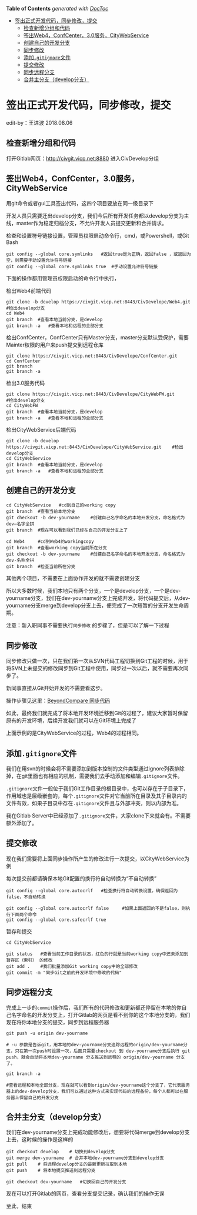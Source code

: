 <!-- START doctoc generated TOC please keep comment here to allow auto update -->
<!-- DON'T EDIT THIS SECTION, INSTEAD RE-RUN doctoc TO UPDATE -->
**Table of Contents**  *generated with [DocToc](https://github.com/thlorenz/doctoc)*

- [签出正式开发代码，同步修改，提交](#%E7%AD%BE%E5%87%BA%E6%AD%A3%E5%BC%8F%E5%BC%80%E5%8F%91%E4%BB%A3%E7%A0%81%E5%90%8C%E6%AD%A5%E4%BF%AE%E6%94%B9%E6%8F%90%E4%BA%A4)
  - [检查新增分组和代码](#%E6%A3%80%E6%9F%A5%E6%96%B0%E5%A2%9E%E5%88%86%E7%BB%84%E5%92%8C%E4%BB%A3%E7%A0%81)
  - [签出Web4，ConfCenter，3.0服务，CityWebService](#%E7%AD%BE%E5%87%BAweb4confcenter30%E6%9C%8D%E5%8A%A1citywebservice)
  - [创建自己的开发分支](#%E5%88%9B%E5%BB%BA%E8%87%AA%E5%B7%B1%E7%9A%84%E5%BC%80%E5%8F%91%E5%88%86%E6%94%AF)
  - [同步修改](#%E5%90%8C%E6%AD%A5%E4%BF%AE%E6%94%B9)
  - [添加`.gitignore`文件](#%E6%B7%BB%E5%8A%A0gitignore%E6%96%87%E4%BB%B6)
  - [提交修改](#%E6%8F%90%E4%BA%A4%E4%BF%AE%E6%94%B9)
  - [同步远程分支](#%E5%90%8C%E6%AD%A5%E8%BF%9C%E7%A8%8B%E5%88%86%E6%94%AF)
  - [合并主分支（develop分支）](#%E5%90%88%E5%B9%B6%E4%B8%BB%E5%88%86%E6%94%AFdevelop%E5%88%86%E6%94%AF)

<!-- END doctoc generated TOC please keep comment here to allow auto update -->

# 签出正式开发代码，同步修改，提交

edit-by：王进波 2018.08.06


## 检查新增分组和代码

打开Gitlab网页：http://civgit.vicp.net:8880  进入CivDevelop分组


## 签出Web4，ConfCenter，3.0服务，CityWebService

用git命令或者gui工具签出代码，这四个项目要放在同一级目录下

开发人员只需要迁出develop分支，我们今后所有开发任务都以develop分支为主线，master作为稳定归档分支，不允许开发人员提交更新和合并请求。

检查和设置符号链接设置，管理员权限启动命令行，cmd，或Powershell，或Git Bash

``` shell
git config --global core.symlinks	#返回true是为正确，返回false ，或返回为空，则需要手动设置允许符号链接
git config --global core.symlinks true	#手动设置允许符号链接
```

下面的操作都用管理员权限启动的命令行中执行，

检出Web4前端代码

```shell
git clone -b develop https://civgit.vicp.net:8443/CivDevelope/Web4.git	#检出develop分支
cd Web4
git branch	#查看本地当前分支，是develop
git branch -a	#查看本地和远程的全部分支
```



检出ConfCenter，ConfCenter只有Master分支，master分支默认受保护，需要Mainter权限的用户来push提交到远程仓库

```shell
git clone https://civgit.vicp.net:8443/CivDevelope/ConfCenter.git	
cd ConfCenter
git branch	
git branch -a	
```



检出3.0服务代码

```shell
git clone https://civgit.vicp.net:8443/CivDevelope/CityWebFW.git		#检出develop分支
cd CityWebFW
git branch	#查看本地当前分支，是develop
git branch -a	#查看本地和远程的全部分支
```



检出CityWebService后端代码

```shell
git clone -b develop https://civgit.vicp.net:8443/CivDevelope/CityWebService.git	#检出develop分支
cd CityWebService 
git branch	#查看本地当前分支，是develop
git branch -a	#查看本地和远程的全部分支
```



## 创建自己的开发分支

```shell
cd CityWebService	#cd到自己的working copy
git branch	#查看当前本地分支
git checkout -b dev-yourname	#创建自己名字命名的本地开发分支，命名格式为dev—名字全拼
git branch	#现在可以看到我们已经在自己的开发分支上了
```

```SHELL
cd Web4		#cd到Web4的workingcopy
git branch	#查看working copy当前所在分支
git checkout -b dev-yourname	#创建自己名字命名的本地开发分支，命名格式为dev-名称全拼
git branch	#检查当前所在分支
```

其他两个项目，不需要在上面协作开发的就不需要创建分支

所以大多数时候，我们本地只有两个分支，一个是develop分支，一个是dev-yourname分支，我们在dev-yourname分支上完成开发，将代码提交后，从dev-yourname分支merge到develop分支上去，便完成了一次短暂的分支开发生命周期。



注意：新入职同事不需要执行`同步修改` 的步骤了，但是可以了解一下过程

## 同步修改

同步修改只做一次，只在我们第一次从SVN代码工程切换到Git工程的时候，用于将SVN上未提交的修改同步到Git工程中使用，同步过一次以后，就不需要再次同步了。

新同事直接从Git开始开发的不需要看这步。

操作步骤见这里：[BeyondCompare 同步代码](FromSVNToGit/BeyondCompareSync.md)

如此，最终我们就完成了将本地开发环境迁移到Git的过程了，建议大家暂时保留原有的开发环境，后续开发我们就可以在Git环境上完成了

上面示例的是CityWebService的过程，Web4的过程相同。



## 添加`.gitignore`文件

   我们在用svn的时候会将不需要添加到版本控制的文件类型通过ignore列表排除掉，在git里面也有相应的机制，需要我们去手动添加和编辑`.gitignore`文件。

   `.gitignore`文件一般位于我们Git工作目录的根目录中，也可以存在于子目录下，作用域也是层级嵌套的，每个`.gitignore`文件对它当前所在目录及其子目录内的文件有效，如果子目录中存在`.gitignore`文件且与外部冲突，则以内部为准。

   我在Gitlab Server中已经添加了`.gitignore`文件，大家clone下来就会有。不需要额外添加了。

   

## 提交修改

现在我们需要将上面同步操作所产生的修改进行一次提交，以CityWebService为例

每次提交前都请确保本地Git配置的换行符自动转换为“不自动转换”

```shell
git config --global core.autocrlf 	#检查换行符自动转换设置，确保返回为false，不自动转换

git config --global core.autocrlf false		#如果上面返回的不是false，则执行下面两个命令
git config --global core.safecrlf true
```

暂存和提交

   ```shell
   cd CityWebService
   
   git status	#查看当前工作目录的状态，红色的行就是当前working copy中还未添加到暂存区（索引） 的修改
   git add .	#我们批量添加Git working copy中的全部修改
   git commit -m "同步Git之前的开发环境中修改的代码"
   ```

## 同步远程分支

完成上一步的`commit`操作后，我们所有的代码修改和更新都还停留在本地的你自己名字命名的开发分支上，打开Gitlab的网页是看不到你的这个本地分支的，我们现在将你本地分支的提交，同步到远程服务器

```shell
git push -u origin dev-yourname	

# -u 参数是告诉git，用本地的dev-yourname分支追踪远程的origin/dev-yourname分支，只在第一次push时设置一次，后面只需要checkout 到 dev-yourname分支后执行 git push，就会自动将本地dev-yourname 分支推送到远程的 origin/dev-yourname 分支了。

git branch -a	

#查看远程和本地全部分支，现在就可以看到origin/dev-yourname这个分支了，它代表服务器上的dev-develop分支，我们可以通过这种方式来实现代码的远程备份，每个人都可以在服务器上保留自己的开发分支
```



## 合并主分支（develop分支）

我们在dev-yourname分支上完成功能修改后，想要将代码merge到develop分支上去，这时候的操作是这样的

```shell
git checkout develop	# 切换到develop分支
git merge dev-yourname	# 合并本地dev-yourname分支到develop分支
git pull	# 将远程develop分支的最新更新拉取到本地
git push	# 将本地提交推送到远程分支

git checkout dev-yourname	#切换回自己的开发分支
```

现在可以打开Gitlab的网页，查看分支提交记录，确认我们的操作无误

   

至此，结束
